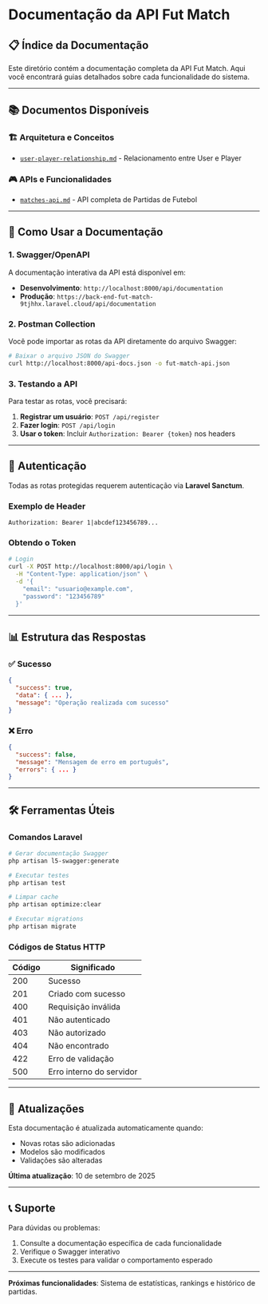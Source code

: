 # Documentação da API Fut Match

## 📋 Índice da Documentação

Este diretório contém a documentação completa da API Fut Match. Aqui você encontrará guias detalhados sobre cada funcionalidade do sistema.

---

## 📚 Documentos Disponíveis

### 🏗️ **Arquitetura e Conceitos**
- [`user-player-relationship.md`](./user-player-relationship.md) - Relacionamento entre User e Player

### 🎮 **APIs e Funcionalidades**
- [`matches-api.md`](./matches-api.md) - API completa de Partidas de Futebol

---

## 🚀 Como Usar a Documentação

### 1. **Swagger/OpenAPI**
A documentação interativa da API está disponível em:
- **Desenvolvimento**: `http://localhost:8000/api/documentation`
- **Produção**: `https://back-end-fut-match-9tjhhx.laravel.cloud/api/documentation`

### 2. **Postman Collection**
Você pode importar as rotas da API diretamente do arquivo Swagger:
```bash
# Baixar o arquivo JSON do Swagger
curl http://localhost:8000/api-docs.json -o fut-match-api.json
```

### 3. **Testando a API**
Para testar as rotas, você precisará:
1. **Registrar um usuário**: `POST /api/register`
2. **Fazer login**: `POST /api/login`
3. **Usar o token**: Incluir `Authorization: Bearer {token}` nos headers

---

## 🔐 Autenticação

Todas as rotas protegidas requerem autenticação via **Laravel Sanctum**. 

### Exemplo de Header
```
Authorization: Bearer 1|abcdef123456789...
```

### Obtendo o Token
```bash
# Login
curl -X POST http://localhost:8000/api/login \
  -H "Content-Type: application/json" \
  -d '{
    "email": "usuario@example.com",
    "password": "123456789"
  }'
```

---

## 📊 Estrutura das Respostas

### ✅ Sucesso
```json
{
  "success": true,
  "data": { ... },
  "message": "Operação realizada com sucesso"
}
```

### ❌ Erro
```json
{
  "success": false,
  "message": "Mensagem de erro em português",
  "errors": { ... }
}
```

---

## 🛠️ Ferramentas Úteis

### Comandos Laravel
```bash
# Gerar documentação Swagger
php artisan l5-swagger:generate

# Executar testes
php artisan test

# Limpar cache
php artisan optimize:clear

# Executar migrations
php artisan migrate
```

### Códigos de Status HTTP
| Código | Significado |
|--------|-------------|
| 200 | Sucesso |
| 201 | Criado com sucesso |
| 400 | Requisição inválida |
| 401 | Não autenticado |
| 403 | Não autorizado |
| 404 | Não encontrado |
| 422 | Erro de validação |
| 500 | Erro interno do servidor |

---

## 🔄 Atualizações

Esta documentação é atualizada automaticamente quando:
- Novas rotas são adicionadas
- Modelos são modificados
- Validações são alteradas

**Última atualização**: 10 de setembro de 2025

---

## 📞 Suporte

Para dúvidas ou problemas:
1. Consulte a documentação específica de cada funcionalidade
2. Verifique o Swagger interativo
3. Execute os testes para validar o comportamento esperado

---

**Próximas funcionalidades**: Sistema de estatísticas, rankings e histórico de partidas.
